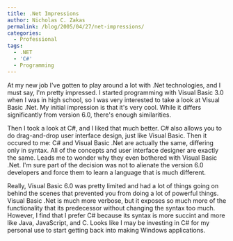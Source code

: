 ```yaml
---
title: .Net Impressions
author: Nicholas C. Zakas
permalink: /blog/2005/04/27/net-impressions/
categories:
  - Professional
tags:
  - .NET
  - 'C#'
  - Programming
---
```

At my new job I've gotten to play around a lot with .Net technologies, and I must say, I'm pretty impressed. I started programming with Visual Basic 3.0 when I was in high school, so I was very interested to take a look at Visual Basic .Net. My initial impression is that it's very cool. While it differs significantly from version 6.0, there's enough similarities.

Then I took a look at C#, and I liked that much better. C# also allows you to do drag-and-drop user interface design, just like Visual Basic. Then it occured to me: C# and Visual Basic .Net are actually the same, differing only in syntax. All of the concepts and user interface designer are exactly the same. Leads me to wonder why they even bothered with Visual Basic .Net. I'm sure part of the decision was not to alienate the version 6.0 developers and force them to learn a language that is much different.

Really, Visual Basic 6.0 was pretty limited and had a lot of things going on behind the scenes that prevented you from doing a lot of powerful things. Visual Basic .Net is much more verbose, but it exposes so much more of the functionality that its predecessor without changing the syntax too much. However, I find that I prefer C# because its syntax is more succint and more like Java, JavaScript, and C. Looks like I may be investing in C# for my personal use to start getting back into making Windows applications.

